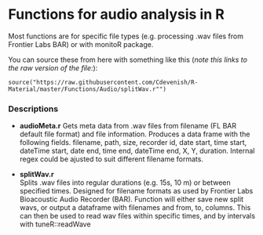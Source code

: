# Functions for audio analysis in R

Most functions are for specific file types (e.g. processing .wav files from Frontier Labs BAR) or with monitoR package.

You can source these from here with something like this (*note this links to the raw version of the file:*):

`source("https://raw.githubusercontent.com/Cdevenish/R-Material/master/Functions/Audio/splitWav.r"")`


### Descriptions

- **audioMeta.r**
Gets meta data from .wav files from filename (FL BAR default file format) and file information. Produces a data frame with the following fields. filename, path, size, recorder id, date start, time start, dateTime start, date end, time end, dateTime end, X, Y, duration. Internal regex could be ajusted to suit different filename formats.


- **splitWav.r**  
Splits .wav files into regular durations (e.g. 15s, 10 m) or between specified times. Designed for filename formats as used by Frontier Labs Bioacoustic Audio Recorder (BAR).
Function will either save new split wavs, or output a dataframe with filenames and from, to, columns. This can then be used to read wav files within specific times, and by intervals with tuneR::readWave



